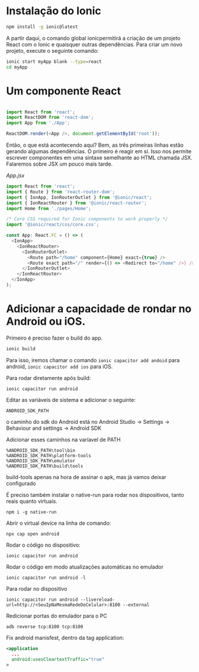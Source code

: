 # Instalação do Ionic

```bash
npm install -g ionic@latest
```

A partir daqui, o comando global ionicpermitirá a criação de um projeto React com o Ionic e quaisquer outras dependências. Para criar um novo projeto, execute o seguinte comando:

```bash
ionic start myApp blank --type=react
cd myApp
```


# Um componente React

```javascript

import React from 'react';
import ReactDOM from 'react-dom';
import App from './App';

ReactDOM.render(<App />, document.getElementById('root'));

```

Então, o que está acontecendo aqui? Bem, as três primeiras linhas estão gerando algumas dependências. O primeiro é reagir em si. Isso nos permite escrever componentes em uma sintaxe semelhante ao HTML chamada JSX. Falaremos sobre JSX um pouco mais tarde.

*App.jsx*

```javascript
import React from 'react';
import { Route } from 'react-router-dom';
import { IonApp, IonRouterOutlet } from '@ionic/react';
import { IonReactRouter } from '@ionic/react-router';
import Home from './pages/Home';

/* Core CSS required for Ionic components to work properly */
import '@ionic/react/css/core.css';

const App: React.FC = () => (
  <IonApp>
    <IonReactRouter>
      <IonRouterOutlet>
        <Route path="/home" component={Home} exact={true} />
        <Route exact path="/" render={() => <Redirect to="/home" />} />
      </IonRouterOutlet>
    </IonReactRouter>
  </IonApp>
);
```

# Adicionar a capacidade de rondar no Android ou iOS.

Primeiro é preciso fazer o build do app.

```bash
ionic build
```

Para isso, iremos chamar o comando ```ionic capacitor add andoid``` para android,
```ionic capacitor add ios``` para iOS.

Para rodar diretamente após build:
```
ionic capacitor run android
```


Editar as variáveis de sistema e adicionar o seguinte:
```
ANDROID_SDK_PATH
```
o caminho do sdk do Android está no Android Studio -> Settings -> Behaviour and settings -> Android SDK

Adicionar esses caminhos na varíavel de PATH
```
%ANDROID_SDK_PATH\tool\bin
%ANDROID_SDK_PATH\platform-tools
%ANDROID_SDK_PATH\emulator
%ANDROID_SDK_PATH\build\tools
```

build-tools apenas na hora de assinar o apk, mas já vamos deixar configurado


É preciso também instalar o native-run para rodar nos dispositivos, tanto reais quanto virtuais.

```
npm i -g native-run
```

Abrir o virtual device na linha de comando:

```
npx cap open android
```


Rodar o código no dispositivo:
```
ionic capacitor run android
```

Rodar o código em modo atualizações automáticas no emulador
```
ionic capacitor run android -l
```

Para rodar no dispositivo
```
ionic capacitor run android --livereload-url=http://<SeuIpNaMesmaRedeDoCelular>:8100 --external
```

Redicionar portas do emulador para o PC
```
adb reverse tcp:8100 tcp:8100
```

Fix android manisfest, dentro da tag application:
```xml
<application
  ...
  android:usesCleartextTraffic="true"
>
```


